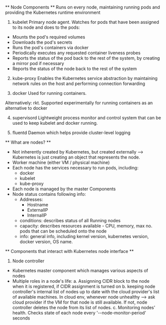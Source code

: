 ** Node Components **
Runs on every node, maintaining running pods and providing the Kubernetes runtime environment

1. kubelet
Primary node agent.
Watches for pods that have been assigned to its node and does to the pods:
- Mounts the pod's required volumes
- Downloads the pod's secrets
- Runs the pod's containers via docker
- Periodically executes any requested container liveness probes
- Reports the status of the pod back to the rest of the system, by creating a mirror pod if necessary
- Reports the status of the node back to the rest of the system

2. kube-proxy
Enables the Kubernetes service abstraction by maintaining network rules on the host
and performing connection forwarding

3. docker
Used for running containers.

Alternatively: rkt. Supported experimentally for running containers as an alternative to docker

4. supervisord
Lightweight process monitor and control system that can be used to keep kubelet and docker running.

5. fluentd
Daemon which helps provide cluster-level logging

** What are nodes? **
- Not inherently created by Kubernetes, but created externally --> Kubernetes is just creating an object that represents the node.
- Worker machine (either VM / physical machine)
- Each node has the services necessary to run pods, including:
  - docker
  - kubelet
  - kube-proxy
- Each node is managed by the master Components
- Node status contains following info:
  - Addresses:
    - Hostname
    - ExternalIP
    - InternalIP
  - conditions: describes status of all Running nodes
  - capacity: describes resources available - CPU, memory, max no. pods that can be scheduled onto the node
  - info: general info, including kernel version, kubernetes version, docker version, OS name.

** Components that interact with Kubernetes node interface **

1. Node controller
- Kubernetes master component which manages various aspects of nodes
- Multiple roles in a node's life:
  a. Assignning CIDR block to the node when it is registered, if CIDR assignment is turned on
  b. keeping node controller's internal list of nodes up to date with the cloud provider's list of available machines.
      In cloud env, whenever node unhealthy --> ask cloud provider if the VM for that node is still available. If not, node controller deletes the node from its list of nodes.
  c. Monitoring nodes' health. Checks state of each node every '--node-monitor-period' seconds
  
